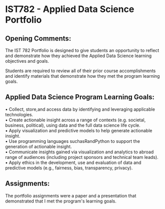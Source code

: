 # IST782 - Applied Data Science Portfolio

## Opening Comments:
The IST 782 Portfolio is designed to give students an opportunity to reflect and demonstrate how they achieved the Applied Data Science learning objectives and goals.

Students are required to review all of their prior course accomplishments and identify materials that demonstrate how they met the program learning goals.

## Applied Data Science Program Learning Goals:
• Collect, store,and access data by identifying and leveraging applicable technologies.  
• Create actionable insight across a range of contexts (e.g. societal, business, political), using data and the full data science life cycle.  
• Apply visualization and predictive models to help generate actionable insight.  
• Use programming languages suchasRandPython to support the generation of actionable insight.  
• Communicate insights gained via visualization and analytics to abroad range of audiences (including project sponsors and technical team leads).  
• Apply ethics in the development, use and evaluation of data and predictive models (e.g., fairness, bias, transparency, privacy).  

## Assignments:
The portfolio assignments were a paper and a presentation that demonstrated that I met the program's learning goals.
